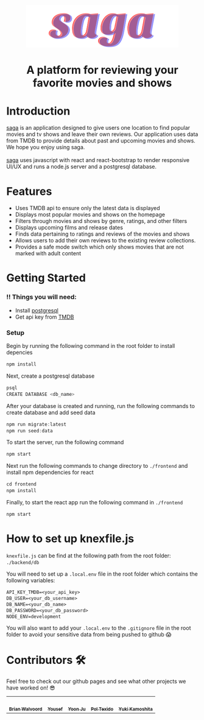 <p align="center">
  <img alt="saga" width="400px" src="./frontend/src/sagaLarge.svg" />
</p>

# <div align="center">A platform for reviewing your favorite movies and shows</div>

# Introduction  
[saga](https://saga-hpnk.onrender.com/) is an application designed to give users one location to find popular movies and tv shows and leave their own reviews. Our application uses data from TMDB to provide details about past and upcoming movies and shows. We hope you enjoy using saga.  
<br>
[saga](https://saga-hpnk.onrender.com/) uses javascript with react and react-bootstrap to render responsive UI/UX and runs a node.js server and a postgresql database.  

# Features
* Uses TMDB api to ensure only the latest data is displayed
* Displays most popular movies and shows on the homepage
* Filters through movies and shows by genre, ratings, and other filters
* Displays upcoming films and release dates
* Finds data pertaining to ratings and reviews of the movies and shows
* Allows users to add their own reviews to the existing review collections.
* Provides a safe mode switch which only shows movies that are not marked with adult content

# Getting Started  
### ‼️ Things you will need:
* Install [postgresql](https://www.postgresql.org/)
* Get api key from [TMDB](https://www.themoviedb.org/documentation/api)

### Setup
Begin by running the following command in the root folder to install depencies  
```js
npm install
```  
Next, create a postgresql database  
```js
psql
CREATE DATABASE <db_name>
```  
After your database is created and running, run the following commands to create database and add seed data  
```js
npm run migrate:latest
npm run seed:data
```  
To start the server, run the following command  
```js
npm start
```  
Next run the following commands to change directory to ```./frontend``` and install npm dependencies for react  
```js
cd frontend
npm install
```  
Finally, to start the react app run the following command in ```./frontend```  
```js
npm start
```  
# How to set up knexfile.js  
```knexfile.js``` can be find at the following path from the root folder: ```./backend/db```  

You will need to set up a ```.local.env``` file in the root folder which contains the following variables:  
```
API_KEY_TMDB=<your_api_key>
DB_USER=<your_db_username>
DB_NAME=<your_db_name>
DB_PASSWORD=<your_db_password>
NODE_ENV=development
```  
You will also want to add your ```.local.env``` to the ```.gitignore``` file in the root folder to avoid your sensitive data from being pushed to github 😱

# Contributors 🛠
Feel free to check out our github pages and see what other projects we have worked on! 😎
<table>
  <tr>
    <td align="center"><a href="https://github.com/brian-walvoord"><img src="https://avatars.githubusercontent.com/u/84251599?v=4" width="200px;" alt=""/><br /><sub><b>Brian Walvoord</b></sub></a></td>
    <td align="center"><a href="https://github.com/Takahiro9-Murakami9"><img src="https://avatars.githubusercontent.com/u/92550379?v=4" width="200px;" alt=""/><br /><sub><b>Yousef</b></sub></a></td>
    <td align="center"><a href="https://github.com/YJK-7"><img src="https://avatars.githubusercontent.com/u/92072255?v=4" width="200px;" alt=""/><br /><sub><b>Yoon Ju</b></sub></a></td>
    <td align="center"><a href="https://github.com/calss0t"><img src="https://avatars.githubusercontent.com/u/107403548?v=4" width="200px;" alt=""/><br /><sub><b>Pol Texido</b></sub></a></td>
    <td align="center"><a href="https://github.com/yukicodes"><img src="https://avatars.githubusercontent.com/u/99167495?v=4" width="200px;" alt=""/><br /><sub><b>Yuki Kamoshita</b></sub></a></td>
  </tr>
</table>
